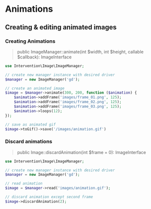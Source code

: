 # Animations
## Creating & editing animated images

### Creating Animations

> public ImageManager::animate(int $width, int $height, callable $callback): ImageInterface

```php
use Intervention\Image\ImageManager;

// create new manager instance with desired driver
$manager = new ImageManager('gd');

// create an animated image
$image = $manager->animate(300, 200, function ($animation) {
    $animation->addFrame('images/frame_01.png', 125);
    $animation->addFrame('images/frame_02.png', 125);
    $animation->addFrame('images/frame_03.png', 125);
    $animation->loops(12);
});

// save as animated gif
$image->toGif()->save('/images/animation.gif')
```

### Discard animations

> public Image::discardAnimation(int $frame = 0): ImageInterface

```php
use Intervention\Image\ImageManager;

// create new manager instance with desired driver
$manager = new ImageManager('gd');

// read animation
$image = $manager->read('images/animation.gif');

// discard animation except second frame
$image->discardAnimation(2);
```
